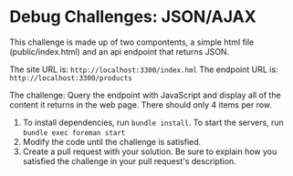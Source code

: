 # Debug Challenges: JSON/AJAX

This challenge is made up of two compontents, a simple html file (public/index.html) and an api endpoint that returns JSON. 

The site URL is: `http://localhost:3300/index.hml`
The endpoint URL is: `http://localhost:3300/products`

The challenge: Query the endpoint with JavaScript and display all of the content it returns in the web page. There should only 4 items per row.

1. To install dependencies, run `bundle install`. To start the servers, run `bundle exec foreman start`
2. Modify the code until the challenge is satisfied.
3. Create a pull request with your solution. Be sure to explain how you satisfied the challenge in your pull request's description.

